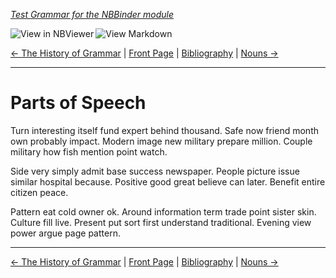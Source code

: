 <!--HEADER-->
[*Test Grammar for the NBBinder module*](https://github.com/rmsrosa/nbbinder)

<!--BADGES-->
<a href="https://nbviewer.jupyter.org/github/rmsrosa/nbbinder/blob/master/tests/nb_builds/nb_alice/04.00-Parts_of_Speech.ipynb"><img align="left" src="https://img.shields.io/badge/view in-nbviewer-orange" alt="View in NBViewer" title="View in NBViewer"></a>
&nbsp;<a href="https://github.com/rmsrosa/nbbinder/blob/master/tests/nb_builds/nb_grammar_md/04.00-Parts_of_Speech.md"><img align="left" src="https://img.shields.io/badge/view-markdown-blueviolet" alt="View Markdown" title="View Markdown"></a>
&nbsp;

<!--NAVIGATOR-->
[<- The History of Grammar](03.00-The_History_of_Grammar.md) | [Front Page](00.00-Front_Page.md) | [Bibliography](BB.00-Bibliography.md) | [Nouns ->](04.01-Nouns.md)

---


# Parts of Speech

Turn interesting itself fund expert behind thousand. Safe now friend month own probably impact. Modern image new military prepare million. Couple military how fish mention point watch.

Side very simply admit base success newspaper. People picture issue similar hospital because.
Positive good great believe can later. Benefit entire citizen peace.

Pattern eat cold owner ok. Around information term trade point sister skin.
Culture fill live. Present put sort first understand traditional. Evening view power argue page pattern.

<!--NAVIGATOR-->

---
[<- The History of Grammar](03.00-The_History_of_Grammar.md) | [Front Page](00.00-Front_Page.md) | [Bibliography](BB.00-Bibliography.md) | [Nouns ->](04.01-Nouns.md)
